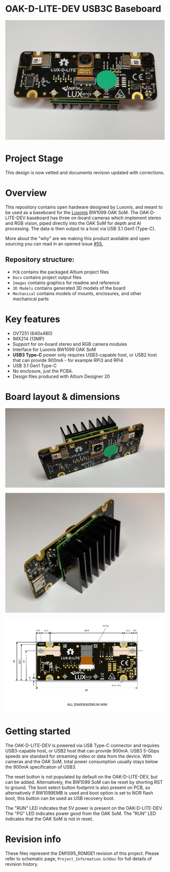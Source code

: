 # OAK-D-LITE-DEV USB3C Baseboard

![](Images/OAK-D-LITE-DEV_cover.jpg)

# Project Stage

This design is now vetted and documents revision updated with corrections. 

# Overview

This repository contains open hardware designed by Luxonis, and meant to be used as a baseboard for the [Luxonis](https://www.luxonis.com/depthai) BW1099 OAK SoM. The OAK-D-LITE-DEV baseboard has three on-board cameras which implement stereo and RGB vision, piped directly into the OAK SoM for depth and AI processing. The data is then output to a host via USB 3.1 Gen1 (Type-C). 

More about the "why" are we making this product available and open sourcing you can read in an opened issue [#55.](https://github.com/luxonis/depthai-hardware/issues/55)

## Repository structure:
* `PCB` contains the packaged Altium project files
* `Docs` contains project output files
* `Images` contains graphics for readme and reference
* `3D Models` contains generated 3D models of the board
* `Mechanical` contains models of mounts, enclosures, and other mechanical parts

# Key features
* OV7251 (640x480) 
* IMX214 (13MP)
* Support for on-board stereo and RGB camera modules
* Interface for Luxonis BW1099 OAK SoM
* **USB3 Type-C** power only requires USB3-capable host, or USB2 host that can provide 900mA - for example RPi3 and RPi4 
* USB 3.1 Gen1 Type-C
* No enclosure, just the PCBA.
* Design files produced with Altium Designer 20


# Board layout & dimensions

![](Images/OAK-D-LITE-DEV_front.jpg)

![](Images/OAK-D-LITE-DEV_back.jpg)

![](Images/OAK-D-LITE-DEV_dimmensions.png)

# Getting started
The OAK-D-LITE-DEV is powered via USB Type-C connector and requires USB3-capable host, or USB2 host that can provide 900mA. USB3 5-Gbps speeds are standard for streaming video or data from the device. With cameras and the OAK SoM, total power consumption usually stays below the 900mA specification of USB3. 

The reset button is not populated by default on the OAK-D-LITE-DEV, but can be added. Alternatively, the BW1099 SoM can be reset by shorting RST to ground. The boot select button footprint is also present on PCB, so alternatively if BW1099EMB is used and boot option is set to NOR flash boot, this button can be used as USB recovery boot. 

The "RUN" LED indicates that 5V power is present on the OAK-D-LITE-DEV. The  "PG" LED indicates power good from the OAK SoM. The "RUN" LED indicates that the OAK SoM is not in reset.  


# Revision info
These files represent the DM1095_R0M0E1 revision of this project. Please refer to schematic page, `Project_Information.SchDoc` for full details of revision history.
